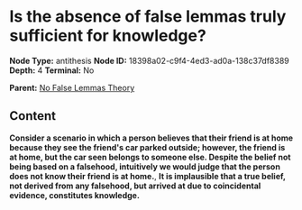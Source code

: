 # Is the absence of false lemmas truly sufficient for knowledge?

**Node Type:** antithesis
**Node ID:** 18398a02-c9f4-4ed3-ad0a-138c37df8389
**Depth:** 4
**Terminal:** No

**Parent:** [No False Lemmas Theory](no-false-lemmas-theory-synthesis-884b146f-cb74-4d36-9504-4541ef9602c6.md)

## Content

**Consider a scenario in which a person believes that their friend is at home because they see the friend's car parked outside; however, the friend is at home, but the car seen belongs to someone else. Despite the belief not being based on a falsehood, intuitively we would judge that the person does not know their friend is at home.**, **It is implausible that a true belief, not derived from any falsehood, but arrived at due to coincidental evidence, constitutes knowledge.**

